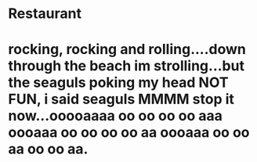 # Restaurant
# rocking, rocking and rolling....down through the beach im strolling...but the seaguls poking my head NOT FUN, i said seaguls MMMM stop it now...ooooaaaa oo oo oo oo aaa oooaaa oo oo oo oo aa oooaaa oo oo aa oo oo aa.